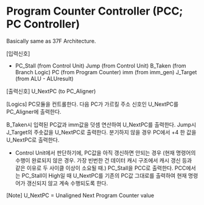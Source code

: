 # Program Counter Controller (PCC; PC Controller)
Basically same as 37F Architecture.

[입력신호]
+ PC_Stall   (from Control Unit)
Jump        (from Control Unit)
B_Taken     (from Branch Logic)
PC          (from Program Counter)
imm         (from imm_gen)
J_Target    (from ALU - ALUresult)

[출력신호]
U_NextPC    (to PC_Aligner)

[Logics]
PC모듈을 컨트롤한다. 
다음 PC가 가르킬 주소 신호인 U_NextPC를 PC_Aligner에 출력한다.

B_Taken시 입력된 PC값과 imm값을 덧셈 연산하여 U_NextPC를 출력한다.
Jump시 J_Target의 주솟값을 U_NextPC로 출력한다.
분기하지 않을 경우 PC에서 +4 한 값을 U_NextPC로 출력한다.

+ Control Unit에서 판단하기에, PC값을 아직 갱신하면 안되는 경우 (현재 명령어의 수행이 완료되지 않은 경우. 가장 빈번한 건 데이터 캐시 구조에서 캐시 갱신 등과 같은 이유로 두 사이클 이상이 소요될 때.) PC_Stall을 PCC로 출력한다. PCC에서는 PC_Stall이 High일 때 U_NextPC를 기존의 PC값 그대로를 출력하여 현재 명령어가 갱신되지 않고 계속 수행되도록 한다. 

[Note]
U_NextPC = Unaligned Next Program Counter value